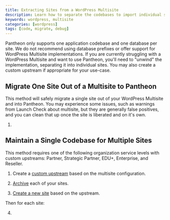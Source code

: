 ```yaml
---
title: Extracting Sites from a WordPress Multisite
description: Learn how to separate the codebases to import individual sites to Pantheon.
keywords: wordpress, multisite
categories: [wordpress]
tags: [code, migrate, debug]
---
```


Pantheon only supports one application codebase and one database per site. We do not recommend using database prefixes or offer support for WordPress Multisite implementations. If you are currently struggling with a WordPress Multisite and want to use Pantheon, you'll need to "unwind" the implementation, separating it into individual sites. You may also create a custom upstream if appropriate for your use-case.

## Migrate One Site Out of a Multisite to Pantheon

This method will safely migrate a single site out of your WordPress Multisite and into Pantheon. You may experience some issues, such as  warnings from Launch Check about multisite, but they are generally false positives, and you can clean that up once the site is liberated and on it's own.

1. 


## Maintain a Single Codebase for Multiple Sites

This method requires one of the following organization service levels with custom upstreams: Partner, Strategic Partner, EDU+, Enterprise, and Reseller.

1. Create a [custom upstream](/docs/custom-upstream) based on the multisite configuration.

2. [Archive](/docs/migrate#create-archives) each of your sites.

3. [Create a new site](https://dashboard.pantheon.io/sites/create) based on the upstream.

Then for each site:

4.
